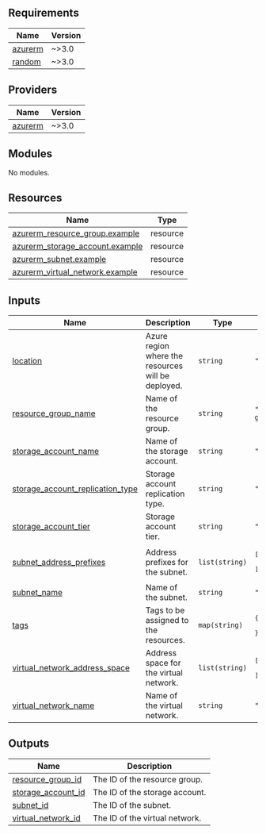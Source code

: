<!-- BEGIN_TF_DOCS -->
## Requirements

| Name | Version |
|------|---------|
| <a name="requirement_azurerm"></a> [azurerm](#requirement\_azurerm) | ~>3.0 |
| <a name="requirement_random"></a> [random](#requirement\_random) | ~>3.0 |

## Providers

| Name | Version |
|------|---------|
| <a name="provider_azurerm"></a> [azurerm](#provider\_azurerm) | ~>3.0 |

## Modules

No modules.

## Resources

| Name | Type |
|------|------|
| [azurerm_resource_group.example](https://registry.terraform.io/providers/hashicorp/azurerm/latest/docs/resources/resource_group) | resource |
| [azurerm_storage_account.example](https://registry.terraform.io/providers/hashicorp/azurerm/latest/docs/resources/storage_account) | resource |
| [azurerm_subnet.example](https://registry.terraform.io/providers/hashicorp/azurerm/latest/docs/resources/subnet) | resource |
| [azurerm_virtual_network.example](https://registry.terraform.io/providers/hashicorp/azurerm/latest/docs/resources/virtual_network) | resource |

## Inputs

| Name | Description | Type | Default | Required |
|------|-------------|------|---------|:--------:|
| <a name="input_location"></a> [location](#input\_location) | Azure region where the resources will be deployed. | `string` | `"East US"` | no |
| <a name="input_resource_group_name"></a> [resource\_group\_name](#input\_resource\_group\_name) | Name of the resource group. | `string` | `"example-resource-group"` | no |
| <a name="input_storage_account_name"></a> [storage\_account\_name](#input\_storage\_account\_name) | Name of the storage account. | `string` | `"storageaccountname"` | no |
| <a name="input_storage_account_replication_type"></a> [storage\_account\_replication\_type](#input\_storage\_account\_replication\_type) | Storage account replication type. | `string` | `"LRS"` | no |
| <a name="input_storage_account_tier"></a> [storage\_account\_tier](#input\_storage\_account\_tier) | Storage account tier. | `string` | `"Standard"` | no |
| <a name="input_subnet_address_prefixes"></a> [subnet\_address\_prefixes](#input\_subnet\_address\_prefixes) | Address prefixes for the subnet. | `list(string)` | <pre>[<br>  "10.0.2.0/24"<br>]</pre> | no |
| <a name="input_subnet_name"></a> [subnet\_name](#input\_subnet\_name) | Name of the subnet. | `string` | `"subnetname"` | no |
| <a name="input_tags"></a> [tags](#input\_tags) | Tags to be assigned to the resources. | `map(string)` | <pre>{<br>  "environment": "demo"<br>}</pre> | no |
| <a name="input_virtual_network_address_space"></a> [virtual\_network\_address\_space](#input\_virtual\_network\_address\_space) | Address space for the virtual network. | `list(string)` | <pre>[<br>  "10.0.0.0/16"<br>]</pre> | no |
| <a name="input_virtual_network_name"></a> [virtual\_network\_name](#input\_virtual\_network\_name) | Name of the virtual network. | `string` | `"virtnetname"` | no |

## Outputs

| Name | Description |
|------|-------------|
| <a name="output_resource_group_id"></a> [resource\_group\_id](#output\_resource\_group\_id) | The ID of the resource group. |
| <a name="output_storage_account_id"></a> [storage\_account\_id](#output\_storage\_account\_id) | The ID of the storage account. |
| <a name="output_subnet_id"></a> [subnet\_id](#output\_subnet\_id) | The ID of the subnet. |
| <a name="output_virtual_network_id"></a> [virtual\_network\_id](#output\_virtual\_network\_id) | The ID of the virtual network. |
<!-- END_TF_DOCS -->